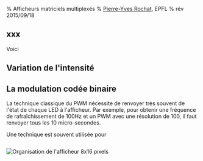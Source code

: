 % Afficheurs matriciels multiplexés
% [Pierre-Yves Rochat](mailto:pyr@pyr.ch), EPFL
% rév 2015/09/18


## xxx ###

Voici 

## Variation de l'intensité ##
## La modulation codée binaire ##

La technique classique du PWM nécessite de renvoyer très souvent de l'état de chaque LED à l'afficheur. Par exemple, pour obtenir une fréquence de rafraîchissement de 100Hz et un PWM avec une résolution de 100, il faut renvoyer tous les 10 micro-secondes.

Une technique est souvent utilisée pour 
~~~~~~~ { .c .numberLines startFrom="1" }

~~~~~~~

![Organisation de l'afficheur 8x16 pixels](images/organisation-aff-8x16.png "Organisation de l'afficheur 8x16 pixels")

